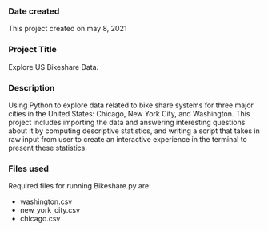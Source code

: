 

### Date created
This project created on may 8, 2021

### Project Title
Explore US Bikeshare Data. 

### Description
Using Python to explore data related to bike share systems for three major cities in the United States: Chicago, New York City, and Washington. This project includes importing the data and answering interesting questions about it by computing descriptive statistics, and writing a script that takes in raw input from user to create an interactive experience in the terminal to present these statistics.

### Files used
Required files for running Bikeshare.py are:

- washington.csv
- new_york_city.csv
- chicago.csv
